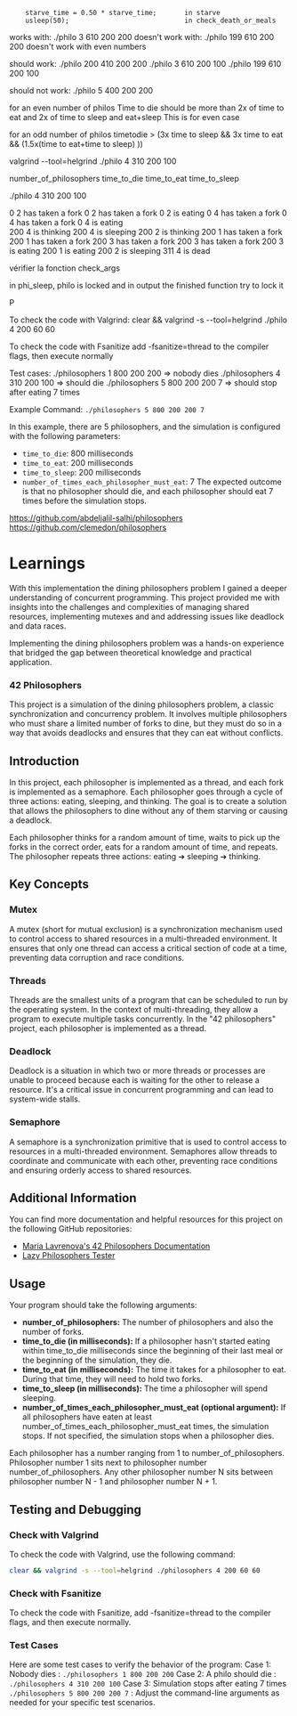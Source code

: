 









		starve_time = 0.50 * starve_time;       in starve
		usleep(50);                             in check_death_or_meals
works with:
./philo 3 610 200 200
doesn't work with:
./philo 199 610 200 200
doesn't work with even numbers

























should work:
./philo 200 410 200 200
./philo 3 610 200 100 
./philo 199 610 200 100 

should not work:
./philo 5 400 200 200  


for an even number of philos
Time to die should be more than
2x of time to eat and 2x of time to sleep and eat+sleep
This is for even case


for an odd number of philos
timetodie > (3x time to sleep && 3x time to eat && (1.5x(time to eat+time to sleep) ))




valgrind --tool=helgrind ./philo 4 310 200 100



number_of_philosophers    time_to_die    time_to_eat    time_to_sleep

 ./philo 4 310 200 100

0 2 has taken a fork
0 2 has taken a fork
0 2 is eating
0 4 has taken a fork
0 4 has taken a fork
0 4 is eating        
200 4 is thinking
200 4 is sleeping
200 2 is thinking
200 1 has taken a fork
200 1 has taken a fork
200 3 has taken a fork
200 3 has taken a fork
200 3 is eating
200 1 is eating
200 2 is sleeping
311 4 is dead


vérifier la fonction check_args

in phi_sleep, philo is locked and in output the finished function try to lock it


P

To check the code with Valgrind:
clear && valgrind -s --tool=helgrind ./philo 4 200 60 60

To check the code with Fsanitize
add -fsanitize=thread to the compiler flags, then execute normally

Test cases:
./philosophers 1 800 200 200 => nobody dies
./philosophers 4 310 200 100 => should die
./philosophers 5 800 200 200 7 => should stop after eating 7 times


Example Command:
`./philosophers 5 800 200 200 7`

In this example, there are 5 philosophers, and the simulation is configured with the following parameters:
- `time_to_die`: 800 milliseconds
- `time_to_eat`: 200 milliseconds
- `time_to_sleep`: 200 milliseconds
- `number_of_times_each_philosopher_must_eat`: 7
The expected outcome is that no philosopher should die, and each philosopher should eat 7 times before the simulation stops.



https://github.com/abdeljalil-salhi/philosophers
https://github.com/clemedon/philosophers



# Learnings

With this implementation the dining philosophers problem I gained a deeper understanding of concurrent programming. This project provided me with insights into the challenges and complexities of managing shared resources, implementing mutexes and and addressing issues like deadlock and data races.

Implementing the dining philosophers problem was a hands-on experience that bridged the gap between theoretical knowledge and practical application.


### 42 Philosophers

This project is a simulation of the dining philosophers problem, a classic synchronization and concurrency problem. It involves multiple philosophers who must share a limited number of forks to dine, but they must do so in a way that avoids deadlocks and ensures that they can eat without conflicts.

## Introduction

In this project, each philosopher is implemented as a thread, and each fork is implemented as a semaphore. Each philosopher goes through a cycle of three actions: eating, sleeping, and thinking. The goal is to create a solution that allows the philosophers to dine without any of them starving or causing a deadlock.

Each philosopher thinks for a random amount of time, waits to pick up the forks in the correct order, eats for a random amount of time, and repeats. The philosopher repeats three actions: eating ➔ sleeping ➔ thinking.

## Key Concepts

### Mutex

A mutex (short for mutual exclusion) is a synchronization mechanism used to control access to shared resources in a multi-threaded environment. It ensures that only one thread can access a critical section of code at a time, preventing data corruption and race conditions.

### Threads

Threads are the smallest units of a program that can be scheduled to run by the operating system. In the context of multi-threading, they allow a program to execute multiple tasks concurrently. In the "42 philosophers" project, each philosopher is implemented as a thread.

### Deadlock

Deadlock is a situation in which two or more threads or processes are unable to proceed because each is waiting for the other to release a resource. It's a critical issue in concurrent programming and can lead to system-wide stalls.

### Semaphore

A semaphore is a synchronization primitive that is used to control access to resources in a multi-threaded environment. Semaphores allow threads to coordinate and communicate with each other, preventing race conditions and ensuring orderly access to shared resources.

## Additional Information

You can find more documentation and helpful resources for this project on the following GitHub repositories:

- [Maria Lavrenova's 42 Philosophers Documentation](https://github.com/lavrenovamaria/42-philosophers)
- [Lazy Philosophers Tester](https://github.com/MichelleJiam/LazyPhilosophersTester)

## Usage

Your program should take the following arguments:

- **number_of_philosophers:** The number of philosophers and also the number of forks.
- **time_to_die (in milliseconds):** If a philosopher hasn't started eating within time_to_die milliseconds since the beginning of their last meal or the beginning of the simulation, they die.
- **time_to_eat (in milliseconds):** The time it takes for a philosopher to eat. During that time, they will need to hold two forks.
- **time_to_sleep (in milliseconds):** The time a philosopher will spend sleeping.
- **number_of_times_each_philosopher_must_eat (optional argument):** If all philosophers have eaten at least number_of_times_each_philosopher_must_eat times, the simulation stops. If not specified, the simulation stops when a philosopher dies.

Each philosopher has a number ranging from 1 to number_of_philosophers. Philosopher number 1 sits next to philosopher number number_of_philosophers. Any other philosopher number N sits between philosopher number N - 1 and philosopher number N + 1.


## Testing and Debugging

### Check with Valgrind

To check the code with Valgrind, use the following command:
```bash
clear && valgrind -s --tool=helgrind ./philosophers 4 200 60 60
```
### Check with Fsanitize
To check the code with Fsanitize, add -fsanitize=thread to the compiler flags, and then execute normally.

### Test Cases
Here are some test cases to verify the behavior of the program:
Case 1: Nobody dies : 
`./philosophers 1 800 200 200`
Case 2: A philo should die :
`./philosophers 4 310 200 100`
Case 3: Simulation stops after eating 7 times
`./philosophers 5 800 200 200 7` :
Adjust the command-line arguments as needed for your specific test scenarios.
